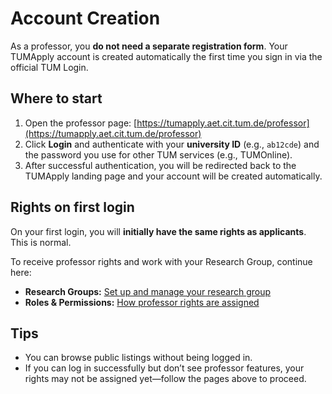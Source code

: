 # Account Creation

As a professor, you **do not need a separate registration form**. Your TUMApply account is created automatically the
first time you sign in via the official TUM Login.

## Where to start

1. Open the professor page: [https://tumapply.aet.cit.tum.de/professor](https://tumapply.aet.cit.tum.de/professor)
2. Click **Login** and authenticate with your **university ID** (e.g., `ab12cde`) and the password you use for other TUM
   services (e.g., TUMOnline).
3. After successful authentication, you will be redirected back to the TUMApply landing page and your account will be
   created automatically.

## Rights on first login

On your first login, you will **initially have the same rights as applicants**. This is normal.

To receive professor rights and work with your Research Group, continue here:

- **Research Groups:** [Set up and manage your research group](../research-groups.md)
- **Roles & Permissions:** [How professor rights are assigned](../roles.md)

## Tips

- You can browse public listings without being logged in.
- If you can log in successfully but don’t see professor features, your rights may not be assigned yet—follow the pages
  above to proceed.
